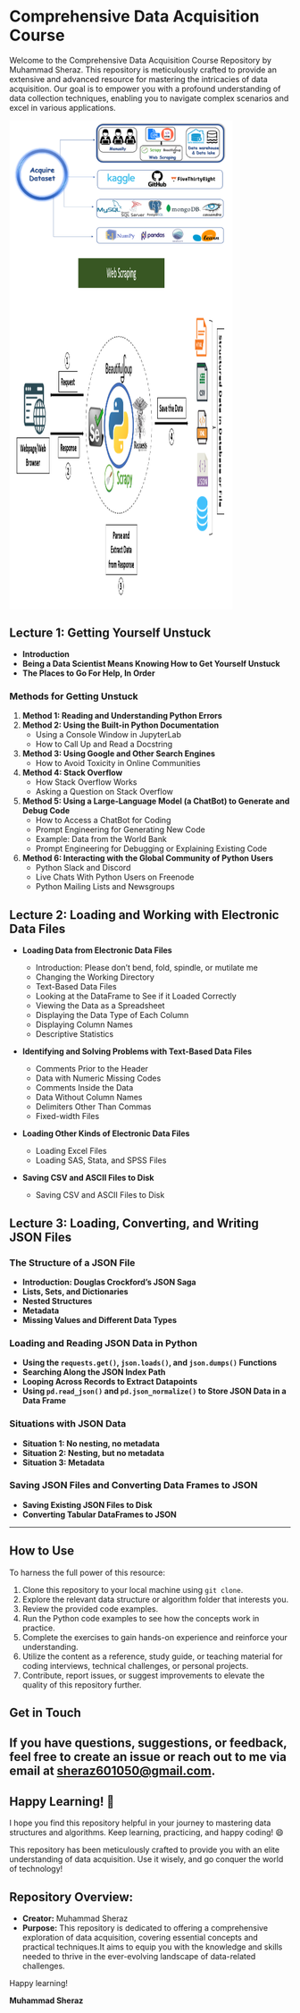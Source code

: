 # Comprehensive Data Acquisition Course 

Welcome to the Comprehensive Data Acquisition Course Repository by Muhammad Sheraz. This repository is meticulously crafted to provide an extensive and advanced resource for mastering the intricacies of data acquisition. Our goal is to empower you with a profound understanding of data collection techniques, enabling you to navigate complex scenarios and excel in various applications.

<img align="left" width="400" src="images/acq.PNG"  >
<img align="center" width="400" height="650"  src="images/scrap.PNG"  >


## Lecture 1: Getting Yourself Unstuck

- **Introduction**
- **Being a Data Scientist Means Knowing How to Get Yourself Unstuck**
- **The Places to Go For Help, In Order**

### Methods for Getting Unstuck

1. **Method 1: Reading and Understanding Python Errors**
2. **Method 2: Using the Built-in Python Documentation**
   - Using a Console Window in JupyterLab
   - How to Call Up and Read a Docstring
3. **Method 3: Using Google and Other Search Engines**
   - How to Avoid Toxicity in Online Communities
4. **Method 4: Stack Overflow**
   - How Stack Overflow Works
   - Asking a Question on Stack Overflow
5. **Method 5: Using a Large-Language Model (a ChatBot) to Generate and Debug Code**
   - How to Access a ChatBot for Coding
   - Prompt Engineering for Generating New Code
   - Example: Data from the World Bank
   - Prompt Engineering for Debugging or Explaining Existing Code
6. **Method 6: Interacting with the Global Community of Python Users**
   - Python Slack and Discord
   - Live Chats With Python Users on Freenode
   - Python Mailing Lists and Newsgroups

## Lecture 2: Loading and Working with Electronic Data Files

- **Loading Data from Electronic Data Files**
  - Introduction: Please don’t bend, fold, spindle, or mutilate me
  - Changing the Working Directory
  - Text-Based Data Files
  - Looking at the DataFrame to See if it Loaded Correctly
  - Viewing the Data as a Spreadsheet
  - Displaying the Data Type of Each Column
  - Displaying Column Names
  - Descriptive Statistics

- **Identifying and Solving Problems with Text-Based Data Files**
  - Comments Prior to the Header
  - Data with Numeric Missing Codes
  - Comments Inside the Data
  - Data Without Column Names
  - Delimiters Other Than Commas
  - Fixed-width Files

- **Loading Other Kinds of Electronic Data Files**
  - Loading Excel Files
  - Loading SAS, Stata, and SPSS Files

- **Saving CSV and ASCII Files to Disk**
  - Saving CSV and ASCII Files to Disk

## Lecture 3: Loading, Converting, and Writing JSON Files

### The Structure of a JSON File

- **Introduction: Douglas Crockford’s JSON Saga**
- **Lists, Sets, and Dictionaries**
- **Nested Structures**
- **Metadata**
- **Missing Values and Different Data Types**

### Loading and Reading JSON Data in Python

- **Using the `requests.get()`, `json.loads()`, and `json.dumps()` Functions**
- **Searching Along the JSON Index Path**
- **Looping Across Records to Extract Datapoints**
- **Using `pd.read_json()` and `pd.json_normalize()` to Store JSON Data in a Data Frame**

### Situations with JSON Data

- **Situation 1: No nesting, no metadata**
- **Situation 2: Nesting, but no metadata**
- **Situation 3: Metadata**

### Saving JSON Files and Converting Data Frames to JSON

- **Saving Existing JSON Files to Disk**
- **Converting Tabular DataFrames to JSON**

---


## How to Use

To harness the full power of this resource:

1. Clone this repository to your local machine using `git clone`.
2. Explore the relevant data structure or algorithm folder that interests you.
3. Review the provided code examples.
4. Run the Python code examples to see how the concepts work in practice.
5. Complete the exercises to gain hands-on experience and reinforce your understanding.
6. Utilize the content as a reference, study guide, or teaching material for coding interviews, technical challenges, or personal projects.
7. Contribute, report issues, or suggest improvements to elevate the quality of this repository further.

## Get in Touch

If you have questions, suggestions, or feedback, feel free to create an issue or reach out to me via email at [sheraz601050@gmail.com](mailto:sheraz601050@gmail.com).
---

## Happy Learning! 🚀

I hope you find this repository helpful in your journey to mastering data structures and algorithms. Keep learning, practicing, and happy coding! 😄


This repository  has been meticulously crafted to provide you with an elite understanding of data acquisition. Use it wisely, and go conquer the world of technology!

## Repository Overview:

- **Creator:** Muhammad Sheraz
- **Purpose:** This repository is dedicated to offering a comprehensive exploration of data acquisition, covering essential concepts and practical techniques.It aims to equip you with the knowledge and skills needed to thrive in the ever-evolving landscape of data-related challenges.


Happy learning!

**Muhammad Sheraz**

